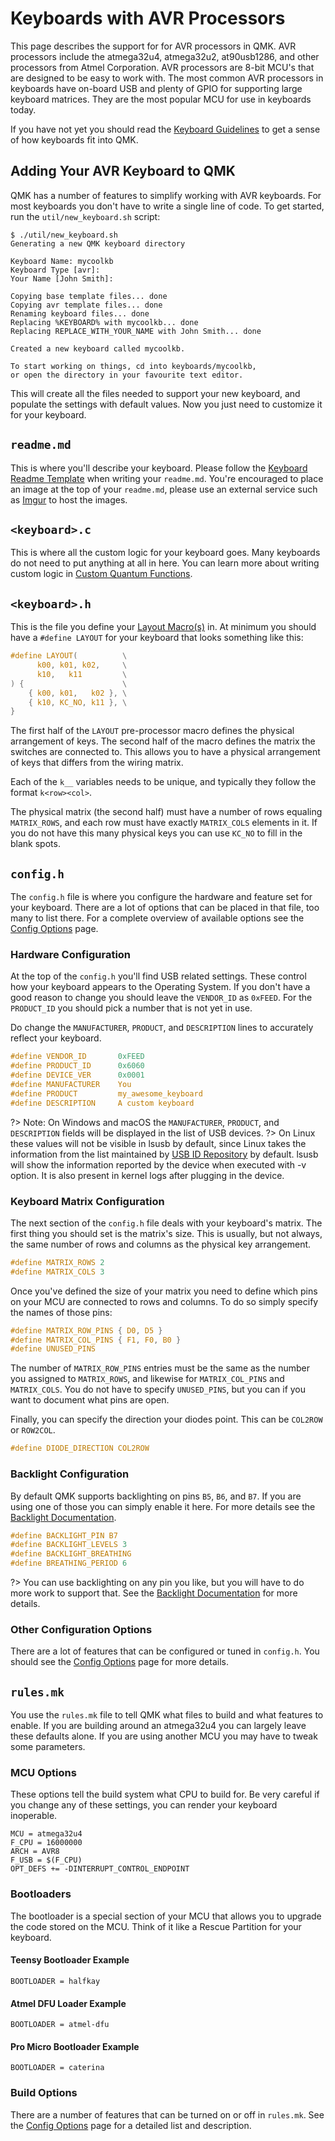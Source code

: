# Keyboards with AVR Processors

This page describes the support for for AVR processors in QMK. AVR processors include the atmega32u4, atmega32u2, at90usb1286, and other processors from Atmel Corporation. AVR processors are 8-bit MCU's that are designed to be easy to work with. The most common AVR processors in keyboards have on-board USB and plenty of GPIO for supporting large keyboard matrices. They are the most popular MCU for use in keyboards today.

If you have not yet you should read the [Keyboard Guidelines](hardware_keyboard_guidelines.md) to get a sense of how keyboards fit into QMK.

## Adding Your AVR Keyboard to QMK

QMK has a number of features to simplify working with AVR keyboards. For most keyboards you don't have to write a single line of code. To get started, run the `util/new_keyboard.sh` script:

```
$ ./util/new_keyboard.sh
Generating a new QMK keyboard directory

Keyboard Name: mycoolkb
Keyboard Type [avr]: 
Your Name [John Smith]: 

Copying base template files... done
Copying avr template files... done
Renaming keyboard files... done
Replacing %KEYBOARD% with mycoolkb... done
Replacing REPLACE_WITH_YOUR_NAME with John Smith... done

Created a new keyboard called mycoolkb.

To start working on things, cd into keyboards/mycoolkb,
or open the directory in your favourite text editor.
```

This will create all the files needed to support your new keyboard, and populate the settings with default values. Now you just need to customize it for your keyboard.

## `readme.md`

This is where you'll describe your keyboard. Please follow the [Keyboard Readme Template](documentation_templates.md#keyboard-readmemd-template) when writing your `readme.md`. You're encouraged to place an image at the top of your `readme.md`, please use an external service such as [Imgur](http://imgur.com) to host the images.

## `<keyboard>.c`

This is where all the custom logic for your keyboard goes. Many keyboards do not need to put anything at all in here. You can learn more about writing custom logic in [Custom Quantum Functions](custom_quantum_functions.md).

## `<keyboard>.h`

This is the file you define your [Layout Macro(s)](feature_layouts.md) in. At minimum you should have a `#define LAYOUT` for your keyboard that looks something like this:

```c
#define LAYOUT(          \
      k00, k01, k02,     \
      k10,   k11         \
) {                      \
    { k00, k01,   k02 }, \
    { k10, KC_NO, k11 }, \
}
```

The first half of the `LAYOUT` pre-processor macro defines the physical arrangement of keys. The second half of the macro defines the matrix the switches are connected to. This allows you to have a physical arrangement of keys that differs from the wiring matrix.

Each of the `k__` variables needs to be unique, and typically they follow the format `k<row><col>`.

The physical matrix (the second half) must have a number of rows equaling `MATRIX_ROWS`, and each row must have exactly `MATRIX_COLS` elements in it. If you do not have this many physical keys you can use `KC_NO` to fill in the blank spots.

## `config.h`

The `config.h` file is where you configure the hardware and feature set for your keyboard. There are a lot of options that can be placed in that file, too many to list there. For a complete overview of available options see the [Config Options](config_options.md) page.

### Hardware Configuration


At the top of the `config.h` you'll find USB related settings. These control how your keyboard appears to the Operating System. If you don't have a good reason to change you should leave the `VENDOR_ID` as `0xFEED`. For the `PRODUCT_ID` you should pick a number that is not yet in use.

Do change the `MANUFACTURER`, `PRODUCT`, and `DESCRIPTION` lines to accurately reflect your keyboard.

```c
#define VENDOR_ID       0xFEED
#define PRODUCT_ID      0x6060
#define DEVICE_VER      0x0001
#define MANUFACTURER    You
#define PRODUCT         my_awesome_keyboard
#define DESCRIPTION     A custom keyboard
```

?> Note: On Windows and macOS the `MANUFACTURER`, `PRODUCT`, and `DESCRIPTION` fields will be displayed in the list of USB devices. ?> On Linux these values will not be visible in lsusb by default, since Linux takes the information from the list maintained by [USB ID Repository](http://www.linux-usb.org/usb-ids.html) by default. lsusb will show the information reported by the device when executed with -v option. It is also present in kernel logs after plugging in the device.

### Keyboard Matrix Configuration

The next section of the `config.h` file deals with your keyboard's matrix. The first thing you should set is the matrix's size. This is usually, but not always, the same number of rows and columns as the physical key arrangement.

```c
#define MATRIX_ROWS 2
#define MATRIX_COLS 3
```

Once you've defined the size of your matrix you need to define which pins on your MCU are connected to rows and columns. To do so simply specify the names of those pins:

```c
#define MATRIX_ROW_PINS { D0, D5 }
#define MATRIX_COL_PINS { F1, F0, B0 }
#define UNUSED_PINS
```

The number of `MATRIX_ROW_PINS` entries must be the same as the number you assigned to `MATRIX_ROWS`, and likewise for `MATRIX_COL_PINS` and `MATRIX_COLS`. You do not have to specify `UNUSED_PINS`, but you can if you want to document what pins are open.

Finally, you can specify the direction your diodes point. This can be `COL2ROW` or `ROW2COL`.

```c
#define DIODE_DIRECTION COL2ROW
```

### Backlight Configuration

By default QMK supports backlighting on pins `B5`, `B6`, and `B7`. If you are using one of those you can simply enable it here. For more details see the [Backlight Documentation](feature_backlight.md).

```c
#define BACKLIGHT_PIN B7
#define BACKLIGHT_LEVELS 3
#define BACKLIGHT_BREATHING
#define BREATHING_PERIOD 6
```

?> You can use backlighting on any pin you like, but you will have to do more work to support that. See the [Backlight Documentation](feature_backlight.md) for more details.

### Other Configuration Options

There are a lot of features that can be configured or tuned in `config.h`. You should see the [Config Options](config_options.md) page for more details.

## `rules.mk`

You use the `rules.mk` file to tell QMK what files to build and what features to enable. If you are building around an atmega32u4 you can largely leave these defaults alone. If you are using another MCU you may have to tweak some parameters.

### MCU Options

These options tell the build system what CPU to build for. Be very careful if you change any of these settings, you can render your keyboard inoperable.

```make
MCU = atmega32u4
F_CPU = 16000000
ARCH = AVR8
F_USB = $(F_CPU)
OPT_DEFS += -DINTERRUPT_CONTROL_ENDPOINT
```

### Bootloaders

The bootloader is a special section of your MCU that allows you to upgrade the code stored on the MCU. Think of it like a Rescue Partition for your keyboard. 

#### Teensy Bootloader Example

```make
BOOTLOADER = halfkay
```

#### Atmel DFU Loader Example

```make
BOOTLOADER = atmel-dfu
```

#### Pro Micro Bootloader Example

```make
BOOTLOADER = caterina
```

### Build Options

There are a number of features that can be turned on or off in `rules.mk`. See the [Config Options](config_options.md#feature-options) page for a detailed list and description.
